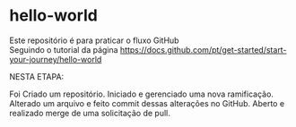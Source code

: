 # hello-world
Este repositório é para praticar o fluxo GitHub<br>
Seguindo o tutorial da página https://docs.github.com/pt/get-started/start-your-journey/hello-world

NESTA ETAPA:

Foi Criado um repositório.
Iniciado e gerenciado uma nova ramificação.
Alterado um arquivo e feito commit dessas alterações no GitHub.
Aberto e realizado merge de uma solicitação de pull.

